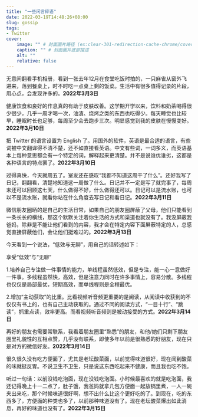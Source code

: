 ```yaml
---
title: "一些闲言碎语"
date: 2022-03-19T14:48:26+08:00
slug: gossip
tags:
- Twitter
cover:
    image: "" # 封面圖片路径 (ex:clear-301-redirection-cache-chrome/cover.jpg)
    caption: "" # 封面圖片底部描述
    alt: ""
    relative: false
---
```

无意间翻看手机相册，看到一张去年12月在食堂吃饭时拍的，一只麻雀从窗外飞进来，落到餐桌上，时不时吃一点桌上剩的饭菜。生活中有很多值得记录的片段，用心点，会发现许多的。**2022年3月3日**

健康饮食和良好的作息真的有助于皮肤改善。这学期开学以来，饮料和奶茶喝得很少很少，几乎一周才喝一次，油渣、烧烤之类的东西也吃得少。每天睡觉也比较早，睡眠时长也足够，每周至少会去跑步三次。明显感觉到我的皮肤在慢慢变好。**2022年3月10日**

把 Twitter 的语言设置为 English 了。用国外的软件，英语是最合适的语言，有些词被中文翻译得不清不楚，还不如直接看英语。中文有些词，一词多义，而英语基本上每种意思都会有一个特定的词，解释起来更清楚。并不是说谁优谁劣，这都是各种语言的特点罢了。**2022年3月10日**

过得真快，今天就周五了。室友还在感叹“我都不知道这周干了什么”。还好我写了日记，翻翻看，清楚地知道这一周做了什么。日记并不一定是写了就完事了，每周末还可以回顾这七天，什么做得不好，什么做得还可以。日记可以是流水账，也可以不是流水账，就看你站在什么角度去写日记和看日记。**2022年3月11日**

微信朋友圈晒的是自己的生活日常，如果自己的朋友圈屏蔽了父母，他们只能看到一条长长的横线，那这个默默关注着你生活的方式和渠道也就没有了。我没屏蔽我爸妈，除非是不能让他们看到的内容，我才会在特定内容下面屏蔽特定的人，总感觉直接屏蔽他们，会让他们挺难过的。**2022年3月13日**

今天看到一个说法，“低效与无聊”，用自己的话转述如下：

享受“低效”与“无聊”

1.培养自己专注做一件事情的能力，单线程虽然低效，但是专注，能一心一意做好一件事。多线程虽然快，高效，但是注意力同时在许多事情上，容易分散。多线程也仅仅是局部最优，短期高效，而单线程则是全程最优。

2.增加“主动获取”的比重。比看视频听音频更重要的是阅读，从阅读中收获到的不仅仅有书上的，也有自己主动获取的。通过不同的阅读方式，“一目十行”、“跳读”，抓重点读，效率更高。而看视频听音频则是被动接受的方式。**2022年3月14日**

再好的朋友也需要常联系，我看着朋友圈里“熟悉”的朋友，和他/她们只剩下朋友圈里礼貌性的互相点赞，几乎没有联系，即使多年以前是很熟悉的好朋友，现在只是对方的微信好友。**2022年3月14日**

很久很久没有吃方便面了，尤其是老坛酸菜面，以前觉得味道很好，现在闻到酸菜的味就挺反胃。不说卫生不卫生，只是说这东西吃起来不健康，而且我也吃不饱。

听过一句话：以前没钱吃泡面，现在没钱吃泡面。小时候最喜欢的就是吃泡面，我还记得晚上十一二点了，肚子饿，我爸妈就拿几包方便面一起放锅里煮，一人一碗夹出来吃，那个时候味道很好啊，想不出什么比这个更好吃的了。到现在，吃的东西多了，方便面的种类也多了，以前那种味道没有了。现在老坛酸菜爆出如此消息，再好的味道也没有了。**2022年3月15日**
